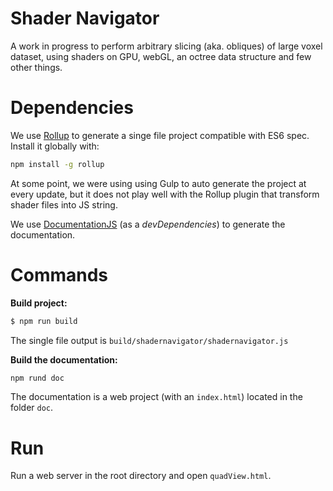 # Shader Navigator
A work in progress to perform arbitrary slicing (aka. obliques) of large voxel dataset, using shaders on GPU, webGL, an octree data structure and few other things.

# Dependencies
We use [Rollup](https://github.com/rollup/rollup) to generate a singe file project compatible with ES6 spec. Install it globally with:

```sh
npm install -g rollup
```
At some point, we were using using Gulp to auto generate the project at every update, but it does not play well with the Rollup plugin that transform shader files into JS string.  

We use [DocumentationJS](https://github.com/documentationjs/documentation) (as a *devDependencies*) to generate the documentation.

# Commands

**Build project:**
```sh
$ npm run build
```
The single file output is `build/shadernavigator/shadernavigator.js`  

**Build the documentation:**
```sh
npm rund doc
```
The documentation is a web project (with an `index.html`) located in the folder `doc`.

# Run
Run a web server in the root directory and open `quadView.html`.
